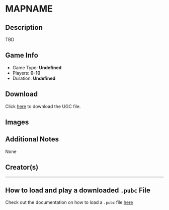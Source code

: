 # MAPNAME

## Description

TBD
## Game Info

- Game Type: **Undefined**
- Players: **0-10**
- Duration: **Undefined**

## Download

Click [here]() to download the UGC file.

## Images

## Additional Notes

None

## Creator(s)

---

## How to load and play a downloaded `.pubc` File
Check out the documentation on how to load a `.pubc` file [here](How-To-Load.md)